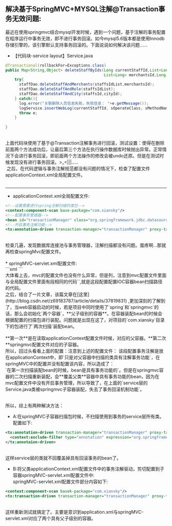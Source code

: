 ## 解决基于SpringMVC+MYSQL注解@Transaction事务无效问题:<br>
最近在使用springmvc结合mysql开发时候，遇到一个问题，基于注解的事务配置在程序运行中事务无效，即不进行事务回滚。如今mysql5.6版本都是使用Innodb存储引擎的，该引擎默认支持事务回滚的。下面说说如何解决该问题......<br>

 * 【代码块-service layout】Service.java
  ```java
  @Transactional(rollbackFor=Exceptions.class)
  public Map<String,Object> deleteStaffByIds(Long currentStaffId,List<Long> staffsIdList,
                                             List<Long> merchantsId,Long cityId) throws Exception{
      try{
        staffDao.deleteStaffAndMerchants(staffsIdList,merchantsId);
        staffDao.deleteStaffAndRole(staffsIdList);
        staffDao.deleteStaffAndCity(staffsId,cityId);
      } catch(){
        log.error("关联删除人员信息失败，失败信息： "+e.getMessage());  
        logService.insertWebLog(currentStaffId, sOperateClass, sMethodName, "失败",retMesg);  
        throw e;  
      }                                       
                                             
  }
  ```
  <br>
  上面代码块使用了基于@Transaction注解事务进行回滚，测试设置：使得在删除前面两个方法成功后，让最后第三个方法在执行操作数据库时候抛出异常。正常情况下会进行事务回滚，即前面两个方法操作的修改会被undo还原。但是在测试时候发现没有进行事务回滚。>_<|||..... <br>
  之后，在代码逻辑与事务注解规范都没有问题的情况下，检查了配置文件applicationContext.xml全局配置文件。<br>
<br>
  


---
  * applicationContext.xml全局配置文件:<br> 
```xml
<!--设置需要进行spring注解扫描的类包-->
<context:component-scan base-package="com.xiansky"/>
<!--配置事务管理器-->
<bean id="transactionManager" class="org.springframework.jdbc.datasource.DataSourceTransactionManager" p:dataSource-ref="dbDataSource"/>
<!--开启事务注解功能-->
<tx:annotation-driven transaction-manager="transactionManager" proxy-target-class="true"/>
```
<br>
检查几遍，发现数据库连接池与事务管理器，注解扫描都没有问题。蛋疼啊...那就再检查springMvc配置文件。<br>
<br>
  * springMVC-servlet.xml配置文件:<br>
```xml
<!-- 当我们需要controller返回一个map的json对象时，可以设定<mvc:annotation-driven /> -->
<mvc:annotation-driven/>
<!--设置需要进行spring注解扫描的类包-->
<context:component-scan base-package="com.xiansky"/>
```
<br>
大体看上去，mvc的配置文件也没有什么异常，但是列，注意到mvc配置文件里面与全局配置文件里面有段相同的代码`<context:component-scan base-package="com.xiansky"/>`,就是这段配置配置IOC容器bean扫描路径的代码。<br>
之后，结合了一片文章，该篇文章在[这里](http://blog.csdn.net/z69183787/article/details/37819831) ,更加深刻的了解到了，当web容器启动的时候，若是项目中同时使用了`spring`和`springmvc`的话，那么会初始化`两个容器`，**父子级别的容器**。在容器装配bean的时候会根据配置的扫描包进行装配。问题就是出现在这了，对项目的`com.xiansky`目录下的包进行了`两次扫描`装配bean。<br>
<br>
**第一次**是在读取applicationContext配置文件时候，对应的父容器。**第二次**springmvc配置文件对应的子容器。<br>
所以，回过头看看上面的配置：注意到上述的配置文件：<tx:annotation-driven transaction-manager="transactionManager" proxy-target-class="true" /> 该段配置事务注解是放在applicationContext中，即`只是对父容器中扫描的类具有注解事务功能`，在springMVC中的配置并没有配置该内容，所以造成了：<br>
`在第一次扫描装配bean的时候，bean是具有事务功能的`。但是在springmvc容器的二次扫描重新装配，会**覆盖父类**容器中具有事务功能的bean，因为在mvc配置文件中没有开启事务管理，所以导致了，在上面的`service层的Service.java类被springmvc子容器装配，失去了事务回滚机制功能`。<br>
<br>


所以，综上有两种解决方法：<br>
  * A:在springMVC子容器扫描包时候，不扫描使用到事务的service层所有类。配置如下:<br>
```xml
<tx:annotation-driven transaction-manager="transactionManager" proxy-target-class="true">
  <context:exclude-filter type="annotation" expression="org.springframework.stereotype.Service"/>
</tx:annotaion-driven>  
```
<br>这样service层的类就不回覆盖掉具有回滚事务的bean了。<br>
  * B:将父类applicationContext.xml配置文件中的事务注解驱动，剪切配置到子容器springMVC-servlet.xml配置文件中:<br>
  springMVC-servlet.xml配置文件部分内容如下:<br>
```xml
<context:component-scan basek-package="com.xiansky"/>
<tx:transaction-driven transaction-manager="transactionManager" proxy-target-class="true"/>
```
<br>
这样重新测试就搞定了。主要是意识到application.xml与springMVC-servlet.xml对应了两个具有父子级别的容器。

